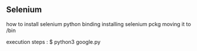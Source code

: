 ## Selenium

how to install selenium
python binding
installing selenium pckg
moving it to /bin

execution steps : $ python3 google.py <string to search>
